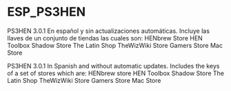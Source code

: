 # ESP_PS3HEN

PS3HEN 3.0.1 En español y sin actualizaciones automáticas.
Incluye las llaves de un conjunto de tiendas las cuales son:
HENbrew Store
HEN Toolbox
Shadow Store
The Latin Shop
TheWizWiki Store
Gamers Store
Mac Store

PS3HEN 3.0.1 In Spanish and without automatic updates.
Includes the keys of a set of stores which are:
HENbrew store
HEN Toolbox
Shadow Store
The Latin Shop
TheWizWiki Store
Gamers Store
Mac Store
